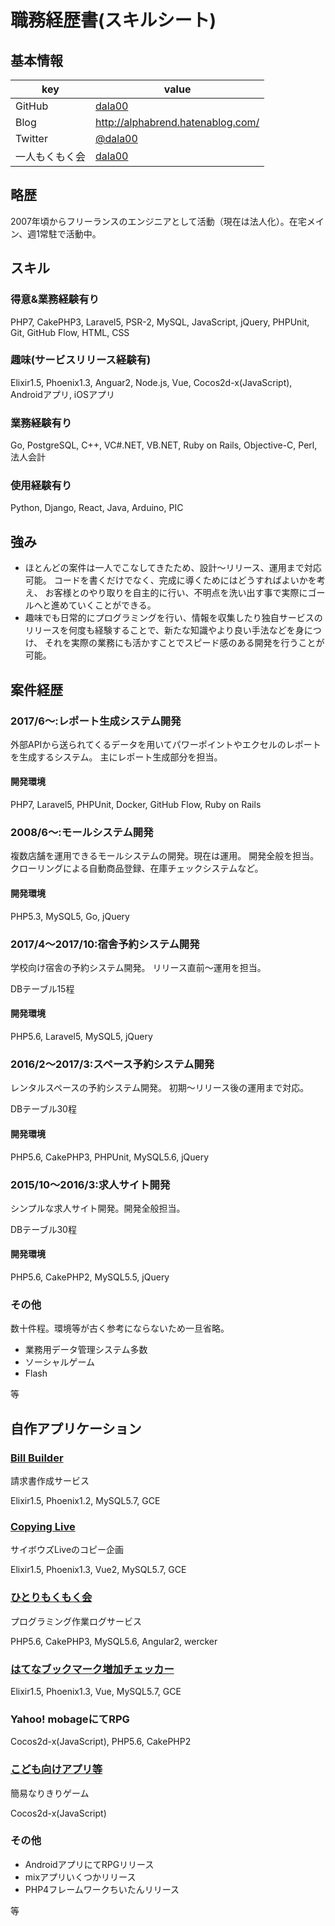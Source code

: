 # 職務経歴書(スキルシート)

## 基本情報

|key|value|
|-----------|------------|
|GitHub|[dala00](https://github.com/dala00)|
|Blog|http://alphabrend.hatenablog.com/|
|Twitter|[@dala00](https://twitter.com/dala00)|
|一人もくもく会|[dala00](https://mokumoku.alphabrend.com/users/view/1)|

## 略歴

2007年頃からフリーランスのエンジニアとして活動（現在は法人化）。在宅メイン、週1常駐で活動中。

## スキル

### 得意&業務経験有り

PHP7, CakePHP3, Laravel5, PSR-2, MySQL, JavaScript, jQuery, PHPUnit, Git, GitHub Flow, HTML, CSS

### 趣味(サービスリリース経験有)

Elixir1.5, Phoenix1.3, Anguar2, Node.js, Vue, Cocos2d-x(JavaScript), Androidアプリ, iOSアプリ

### 業務経験有り

Go, PostgreSQL, C++, VC#.NET, VB.NET, Ruby on Rails, Objective-C, Perl, 法人会計

### 使用経験有り

Python, Django, React, Java, Arduino, PIC

## 強み

* ほとんどの案件は一人でこなしてきたため、設計〜リリース、運用まで対応可能。
コードを書くだけでなく、完成に導くためにはどうすればよいかを考え、
お客様とのやり取りを自主的に行い、不明点を洗い出す事で実際にゴールへと進めていくことができる。
* 趣味でも日常的にプログラミングを行い、情報を収集したり独自サービスのリリースを何度も経験することで、新たな知識やより良い手法などを身につけ、
それを実際の業務にも活かすことでスピード感のある開発を行うことが可能。

## 案件経歴

### 2017/6〜:レポート生成システム開発

外部APIから送られてくるデータを用いてパワーポイントやエクセルのレポートを生成するシステム。
主にレポート生成部分を担当。

#### 開発環境

PHP7, Laravel5, PHPUnit, Docker, GitHub Flow, Ruby on Rails

### 2008/6〜:モールシステム開発

複数店舗を運用できるモールシステムの開発。現在は運用。
開発全般を担当。
クローリングによる自動商品登録、在庫チェックシステムなど。

#### 開発環境

PHP5.3, MySQL5, Go, jQuery

### 2017/4〜2017/10:宿舎予約システム開発

学校向け宿舎の予約システム開発。
リリース直前〜運用を担当。

DBテーブル15程

#### 開発環境

PHP5.6, Laravel5, MySQL5, jQuery

### 2016/2〜2017/3:スペース予約システム開発

レンタルスペースの予約システム開発。
初期〜リリース後の運用まで対応。

DBテーブル30程

#### 開発環境

PHP5.6, CakePHP3, PHPUnit, MySQL5.6, jQuery

### 2015/10〜2016/3:求人サイト開発

シンプルな求人サイト開発。開発全般担当。

DBテーブル30程

#### 開発環境

PHP5.6, CakePHP2, MySQL5.5, jQuery

### その他

数十件程。環境等が古く参考にならないため一旦省略。

* 業務用データ管理システム多数
* ソーシャルゲーム
* Flash

等

## 自作アプリケーション

### [Bill Builder](https://bill.alphabrend.com)

請求書作成サービス

Elixir1.5, Phoenix1.2, MySQL5.7, GCE

### [Copying Live](https://live.alphabrend.com)

サイボウズLiveのコピー企画

Elixir1.5, Phoenix1.3, Vue2, MySQL5.7, GCE

### [ひとりもくもく会](https://mokumoku.alphabrend.com)

プログラミング作業ログサービス

PHP5.6, CakePHP3, MySQL5.6, Angular2, wercker

### [はてなブックマーク増加チェッカー](https://hatena.alphabrend.com)

Elixir1.5, Phoenix1.3, Vue, MySQL5.7, GCE

### Yahoo! mobageにてRPG

Cocos2d-x(JavaScript), PHP5.6, CakePHP2

### [こども向けアプリ等](https://play.google.com/store/apps/developer?id=Alphabrend)

簡易なりきりゲーム

Cocos2d-x(JavaScript)

### その他

* AndroidアプリにてRPGリリース
* mixアプリいくつかリリース
* PHP4フレームワークちいたんリリース

等
